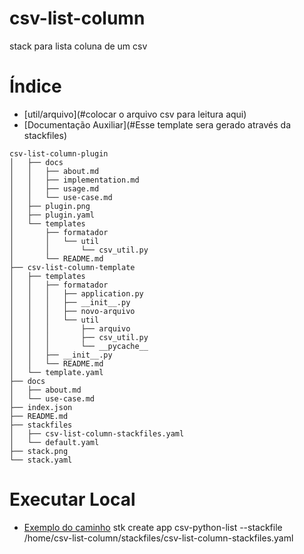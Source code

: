 # csv-list-column
stack para lista coluna de um csv

# Índice
* [util/arquivo](#colocar o arquivo csv para leitura aqui)
* [Documentação Auxiliar](#Esse template sera gerado através da stackfiles)

```
csv-list-column-plugin
│   ├── docs
│   │   ├── about.md
│   │   ├── implementation.md
│   │   ├── usage.md
│   │   └── use-case.md
│   ├── plugin.png
│   ├── plugin.yaml
│   └── templates
│       ├── formatador
│       │   └── util
│       │       └── csv_util.py
│       └── README.md
├── csv-list-column-template
│   ├── templates
│   │   ├── formatador
│   │   │   ├── application.py
│   │   │   ├── __init__.py
│   │   │   ├── novo-arquivo
│   │   │   └── util
│   │   │       ├── arquivo
│   │   │       ├── csv_util.py
│   │   │       └── __pycache__
│   │   ├── __init__.py
│   │   └── README.md
│   └── template.yaml
├── docs
│   ├── about.md
│   └── use-case.md
├── index.json
├── README.md
├── stackfiles
│   ├── csv-list-column-stackfiles.yaml
│   └── default.yaml
├── stack.png
└── stack.yaml
```

# Executar Local
* [Exemplo do caminho](#/home/pasta/pasta/csv-list-column/stackfiles/csv-list-column-stackfiles.yaml)
  stk create app csv-python-list --stackfile /home/csv-list-column/stackfiles/csv-list-column-stackfiles.yaml

